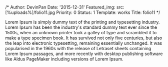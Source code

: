 /*
Author: DevinPan
Date: '2015-12-31'
Featured_img:
  src: [%uploads%]/folio11.jpg
Priority: 0
Status: 1
Template: works
Title: folio11
*/
<p>Lorem Ipsum is simply dummy text of the printing and typesetting industry. Lorem Ipsum has been the industry's standard dummy text ever since the 1500s, when an unknown printer took a galley of type and scrambled it to make a type specimen book. It has survived not only five centuries, but also the leap into electronic typesetting, remaining essentially unchanged. It was popularised in the 1960s with the release of Letraset sheets containing Lorem Ipsum passages, and more recently with desktop publishing software like Aldus PageMaker including versions of Lorem Ipsum.</p>